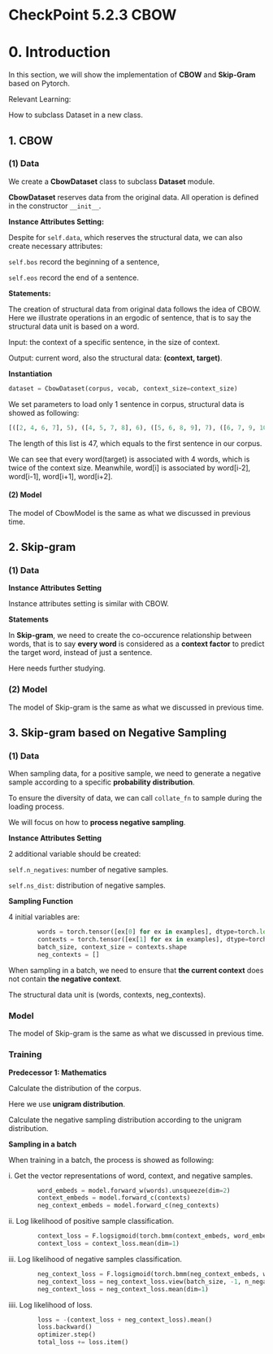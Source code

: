 # CheckPoint 5.2.3 CBOW

# 0. Introduction
In this section, we will show the implementation of **CBOW** and **Skip-Gram** based
on Pytorch.

Relevant Learning:

How to subclass Dataset in a new class. 

## 1. CBOW

### (1) Data

We create a **CbowDataset** class to subclass **Dataset** module.

**CbowDataset** reserves data from the original data.
All operation is defined in the constructor ```__init__```.

**Instance Attributes Setting:**

Despite for ```self.data```, which reserves the structural data, we can
also create necessary attributes:

```self.bos``` record the beginning of a sentence,

```self.eos``` record the end of a sentence.

**Statements:**

The creation of structural data from original data follows the idea of CBOW.
Here we illustrate operations in an ergodic of sentence, that is to say the
structural data unit is based on a word.

Input: the context of a specific sentence, in the size of context.

Output: current word, also the structural data: **(context, target)**.

**Instantiation**

```python
dataset = CbowDataset(corpus, vocab, context_size=context_size)
```
 We set parameters to load only 1 sentence in corpus, structural data is showed as following: 
```python
[([2, 4, 6, 7], 5), ([4, 5, 7, 8], 6), ([5, 6, 8, 9], 7), ([6, 7, 9, 10], 8), ([7, 8, 10, 11], 9), ([8, 9, 11, 12], 10), ([9, 10, 12, 13], 11), ([10, 11, 13, 14], 12), ([11, 12, 14, 15], 13), ([12, 13, 15, 16], 14), ([13, 14, 16, 17], 15), ([14, 15, 17, 18], 16), ([15, 16, 18, 19], 17), ([16, 17, 19, 9], 18), ([17, 18, 9, 10], 19), ([18, 19, 10, 11], 9), ([19, 9, 11, 10], 10), ([9, 10, 10, 20], 11), ([10, 11, 20, 13], 10), ([11, 10, 13, 21], 20), ([10, 20, 21, 22], 13), ([20, 13, 22, 23], 21), ([13, 21, 23, 24], 22), ([21, 22, 24, 25], 23), ([22, 23, 25, 26], 24), ([23, 24, 26, 27], 25), ([24, 25, 27, 28], 26), ([25, 26, 28, 11], 27), ([26, 27, 11, 29], 28), ([27, 28, 29, 30], 11), ([28, 11, 30, 31], 29), ([11, 29, 31, 19], 30), ([29, 30, 19, 32], 31), ([30, 31, 32, 33], 19), ([31, 19, 33, 34], 32), ([19, 32, 34, 35], 33), ([32, 33, 35, 36], 34), ([33, 34, 36, 37], 35), ([34, 35, 37, 38], 36), ([35, 36, 38, 7], 37), ([36, 37, 7, 39], 38), ([37, 38, 39, 40], 7), ([38, 7, 40, 20], 39), ([7, 39, 20, 41], 40), ([39, 40, 41, 42], 20), ([40, 20, 42, 10], 41), ([20, 41, 10, 3], 42)]
```
The length of this list is 47, which equals to the first sentence in our corpus.

We can see that every word(target) is associated with 4 words, which is twice of the context size.
Meanwhile, word[i] is associated by word[i-2], word[i-1], word[i+1], word[i+2].


#### (2) Model

The model of CbowModel is the same as what we discussed in previous time.

## 2. Skip-gram

### (1) Data

**Instance Attributes Setting**

Instance attributes setting is similar with CBOW.

**Statements**

In **Skip-gram**, we need to create the co-occurence relationship between words,
that is to say **every word** is considered as a **context factor** to predict the
target word, instead of just a sentence.

Here needs further studying.

### (2) Model

The model of Skip-gram is the same as what we discussed in previous time.

## 3. Skip-gram based on Negative Sampling

### (1) Data


When sampling data, for a positive sample, we need to generate a negative sample
according to a specific **probability distribution**.

To ensure the diversity of data, we can call ```collate_fn``` to sample during the loading process.

We will focus on how to **process negative sampling**.

**Instance Attributes Setting**

2 additional variable should be created:

```self.n_negatives```: number of negative samples.

```self.ns_dist```: distribution of negative samples.


**Sampling Function**

4 initial variables are:
```python
        words = torch.tensor([ex[0] for ex in examples], dtype=torch.long)
        contexts = torch.tensor([ex[1] for ex in examples], dtype=torch.long)
        batch_size, context_size = contexts.shape
        neg_contexts = []
```

When sampling in a batch, we need to ensure that **the current context** does not contain
**the negative context**.

The structural data unit is (words, contexts, neg_contexts).

### Model

The model of Skip-gram is the same as what we discussed in previous time.

### Training

**Predecessor 1: Mathematics**

Calculate the distribution of the corpus.

Here we use **unigram distribution**.

Calculate the negative sampling distribution according to the unigram distribution.

**Sampling in a batch**

When training in a batch, the process is showed as following:

i. Get the vector representations of word, context, and negative samples.

```python
        word_embeds = model.forward_w(words).unsqueeze(dim=2)
        context_embeds = model.forward_c(contexts)
        neg_context_embeds = model.forward_c(neg_contexts)
```

ii. Log likelihood of positive sample classification.

```python
        context_loss = F.logsigmoid(torch.bmm(context_embeds, word_embeds).squeeze(dim=2))
        context_loss = context_loss.mean(dim=1)
```

iii. Log likelihood of negative samples classification.

```python
        neg_context_loss = F.logsigmoid(torch.bmm(neg_context_embeds, word_embeds).squeeze(dim=2).neg())
        neg_context_loss = neg_context_loss.view(batch_size, -1, n_negatives).sum(dim=2)
        neg_context_loss = neg_context_loss.mean(dim=1)
```

iiii. Log likelihood of loss.
```python
        loss = -(context_loss + neg_context_loss).mean()
        loss.backward()
        optimizer.step()
        total_loss += loss.item()
```
